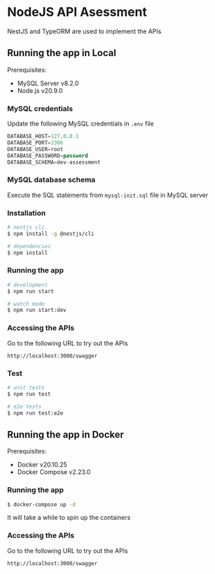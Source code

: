 # NodeJS API Asessment

NestJS and TypeORM are used to implement the APIs

## Running the app in Local

Prerequisites:
* MySQL Server v8.2.0
* Node.js v20.9.0

### MySQL credentials

Update the following MySQL credentials in `.env` file

```sql
DATABASE_HOST=127.0.0.1
DATABASE_PORT=3306
DATABASE_USER=root
DATABASE_PASSWORD=password
DATABASE_SCHEMA=dev-assessment
```

### MySQL database schema

Execute the SQL statements from `mysql-init.sql` file in MySQL server

### Installation

```bash
# nestjs cli
$ npm install -g @nestjs/cli

# dependencies
$ npm install
```

### Running the app

```bash
# development
$ npm run start

# watch mode
$ npm run start:dev
```

### Accessing the APIs

Go to the following URL to try out the APIs

```
http://localhost:3000/swagger
```

### Test

```bash
# unit tests
$ npm run test

# e2e tests
$ npm run test:e2e
```

## Running the app in Docker

Prerequisites:
* Docker v20.10.25
* Docker Compose v2.23.0


### Running the app

```bash
$ docker-compose up -d
```

It will take a while to spin up the containers

### Accessing the APIs

Go to the following URL to try out the APIs

```
http://localhost:3000/swagger
```
